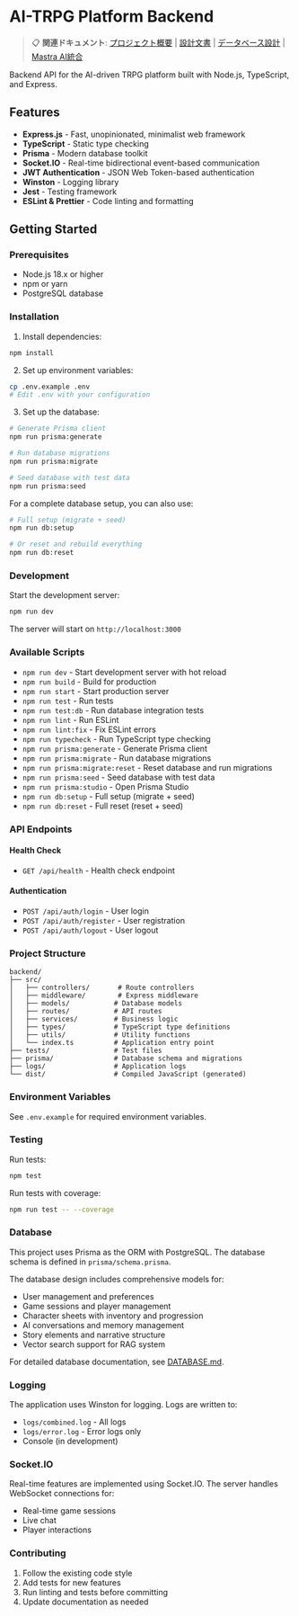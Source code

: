 # AI-TRPG Platform Backend

> 📋 **関連ドキュメント**: [プロジェクト概要](../docs/PROJECT_OVERVIEW.md) | [設計文書](../.kiro/specs/ai-trpg-platform/design.md) | [データベース設計](./DATABASE.md) | [Mastra AI統合](./MASTRA_AI_INTEGRATION.md)

Backend API for the AI-driven TRPG platform built with Node.js, TypeScript, and Express.

## Features

- **Express.js** - Fast, unopinionated, minimalist web framework
- **TypeScript** - Static type checking
- **Prisma** - Modern database toolkit
- **Socket.IO** - Real-time bidirectional event-based communication
- **JWT Authentication** - JSON Web Token-based authentication
- **Winston** - Logging library
- **Jest** - Testing framework
- **ESLint & Prettier** - Code linting and formatting

## Getting Started

### Prerequisites

- Node.js 18.x or higher
- npm or yarn
- PostgreSQL database

### Installation

1. Install dependencies:
```bash
npm install
```

2. Set up environment variables:
```bash
cp .env.example .env
# Edit .env with your configuration
```

3. Set up the database:
```bash
# Generate Prisma client
npm run prisma:generate

# Run database migrations
npm run prisma:migrate

# Seed database with test data
npm run prisma:seed
```

For a complete database setup, you can also use:
```bash
# Full setup (migrate + seed)
npm run db:setup

# Or reset and rebuild everything
npm run db:reset
```

### Development

Start the development server:
```bash
npm run dev
```

The server will start on `http://localhost:3000`

### Available Scripts

- `npm run dev` - Start development server with hot reload
- `npm run build` - Build for production
- `npm run start` - Start production server
- `npm run test` - Run tests
- `npm run test:db` - Run database integration tests
- `npm run lint` - Run ESLint
- `npm run lint:fix` - Fix ESLint errors
- `npm run typecheck` - Run TypeScript type checking
- `npm run prisma:generate` - Generate Prisma client
- `npm run prisma:migrate` - Run database migrations
- `npm run prisma:migrate:reset` - Reset database and run migrations
- `npm run prisma:seed` - Seed database with test data
- `npm run prisma:studio` - Open Prisma Studio
- `npm run db:setup` - Full setup (migrate + seed)
- `npm run db:reset` - Full reset (reset + seed)

### API Endpoints

#### Health Check
- `GET /api/health` - Health check endpoint

#### Authentication
- `POST /api/auth/login` - User login
- `POST /api/auth/register` - User registration
- `POST /api/auth/logout` - User logout

### Project Structure

```
backend/
├── src/
│   ├── controllers/       # Route controllers
│   ├── middleware/        # Express middleware
│   ├── models/           # Database models
│   ├── routes/           # API routes
│   ├── services/         # Business logic
│   ├── types/            # TypeScript type definitions
│   ├── utils/            # Utility functions
│   └── index.ts          # Application entry point
├── tests/                # Test files
├── prisma/               # Database schema and migrations
├── logs/                 # Application logs
└── dist/                 # Compiled JavaScript (generated)
```

### Environment Variables

See `.env.example` for required environment variables.

### Testing

Run tests:
```bash
npm test
```

Run tests with coverage:
```bash
npm run test -- --coverage
```

### Database

This project uses Prisma as the ORM with PostgreSQL. The database schema is defined in `prisma/schema.prisma`.

The database design includes comprehensive models for:
- User management and preferences
- Game sessions and player management
- Character sheets with inventory and progression
- AI conversations and memory management
- Story elements and narrative structure
- Vector search support for RAG system

For detailed database documentation, see [DATABASE.md](./DATABASE.md).

### Logging

The application uses Winston for logging. Logs are written to:
- `logs/combined.log` - All logs
- `logs/error.log` - Error logs only
- Console (in development)

### Socket.IO

Real-time features are implemented using Socket.IO. The server handles WebSocket connections for:
- Real-time game sessions
- Live chat
- Player interactions

### Contributing

1. Follow the existing code style
2. Add tests for new features
3. Run linting and tests before committing
4. Update documentation as needed
